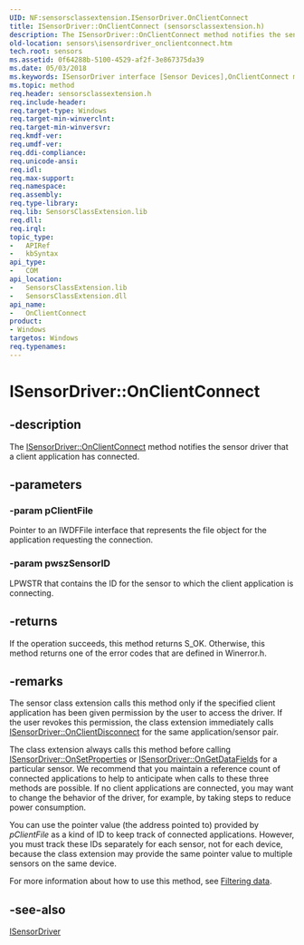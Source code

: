```yaml
---
UID: NF:sensorsclassextension.ISensorDriver.OnClientConnect
title: ISensorDriver::OnClientConnect (sensorsclassextension.h)
description: The ISensorDriver::OnClientConnect method notifies the sensor driver that a client application has connected.
old-location: sensors\isensordriver_onclientconnect.htm
tech.root: sensors
ms.assetid: 0f64288b-5100-4529-af2f-3e867375da39
ms.date: 05/03/2018
ms.keywords: ISensorDriver interface [Sensor Devices],OnClientConnect method, ISensorDriver.OnClientConnect, ISensorDriver::OnClientConnect, OnClientConnect, OnClientConnect method [Sensor Devices], OnClientConnect method [Sensor Devices],ISensorDriver interface, sensors.isensordriver_onclientconnect, sensorsclassextension/ISensorDriver::OnClientConnect
ms.topic: method
req.header: sensorsclassextension.h
req.include-header: 
req.target-type: Windows
req.target-min-winverclnt: 
req.target-min-winversvr: 
req.kmdf-ver: 
req.umdf-ver: 
req.ddi-compliance: 
req.unicode-ansi: 
req.idl: 
req.max-support: 
req.namespace: 
req.assembly: 
req.type-library: 
req.lib: SensorsClassExtension.lib
req.dll: 
req.irql: 
topic_type:
-	APIRef
-	kbSyntax
api_type:
-	COM
api_location:
-	SensorsClassExtension.lib
-	SensorsClassExtension.dll
api_name:
-	OnClientConnect
product:
- Windows
targetos: Windows
req.typenames: 
---
```


# ISensorDriver::OnClientConnect


## -description


The <a href="https://msdn.microsoft.com/library/windows/hardware/ff545573">ISensorDriver::OnClientConnect</a> method notifies the sensor driver that a client application has connected.


## -parameters




### -param pClientFile

Pointer to an IWDFFile interface that represents the file object for the application requesting the connection.


### -param pwszSensorID

LPWSTR that contains the ID for the sensor to which the client application is connecting.


## -returns



If the operation succeeds, this method returns S_OK. Otherwise, this method returns one of the error codes that are defined in Winerror.h.




## -remarks



The sensor class extension calls this method only if the specified client application has been given permission by the user to access the driver. If the user revokes this permission, the class extension immediately calls <a href="https://msdn.microsoft.com/9484610b-4cbd-4c4e-9e60-ef052702325c">ISensorDriver::OnClientDisconnect</a> for the same application/sensor pair.

The class extension always calls this method before calling <a href="https://msdn.microsoft.com/7c3cca5b-1d08-42dc-8dc4-42eb1160b8bb">ISensorDriver::OnSetProperties</a> or <a href="https://msdn.microsoft.com/library/windows/hardware/ff545607">ISensorDriver::OnGetDataFields</a> for a particular sensor. We recommend that you maintain a reference count of connected applications to help to anticipate when calls to these three methods are possible. If no client applications are connected, you may want to change the behavior of the driver, for example, by taking steps to reduce power consumption.

You can use the pointer value (the address pointed to) provided by <i>pClientFile</i> as a kind of ID to keep track of connected applications. However, you must track these IDs separately for each sensor, not for each device, because the class extension may provide the same pointer value to multiple sensors on the same device.

For more information about how to use this method, see <a href="https://msdn.microsoft.com/1895EC5C-08C1-4976-83F2-CD5A2B55338D">Filtering data</a>.




## -see-also




<a href="https://msdn.microsoft.com/library/windows/hardware/ff545566">ISensorDriver</a>
 

 

